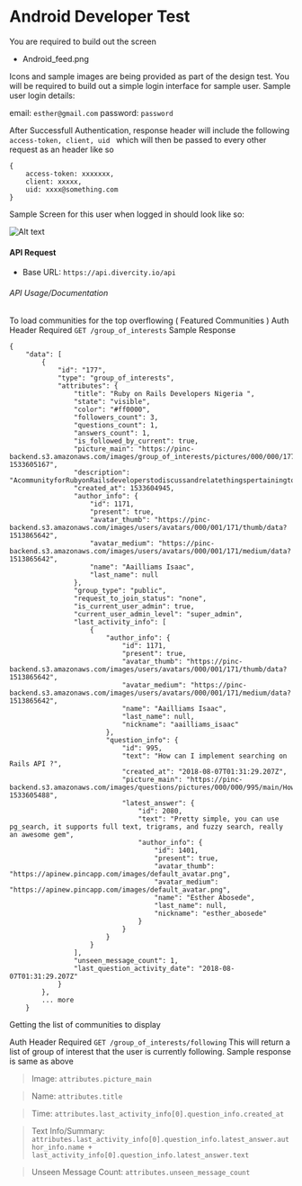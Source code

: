# Android Developer Test

You are required to build out the screen

- Android_feed.png

Icons and sample images are being provided as part of the design test.
You will be required to build out a simple login interface for sample user. Sample user login details:

email: `esther@gmail.com`
password: `password`

After Successfull Authentication, response header will include the following
`access-token, client, uid ` which will then be passed to every other request as an header like so

```
{
    access-token: xxxxxxx,
    client: xxxxx,
    uid: xxxx@something.com
}
```

Sample  Screen for this user when logged in should look like so:

![Alt text](https://s3.us-west-2.amazonaws.com/pinc-test-data/developer-tests/sample_screen_esther.png)


#### API Request

  - Base URL: `https://api.divercity.io/api`
  
###### API Usage/Documentation
To load communities for the top overflowing ( Featured Communities )
Auth Header Required
`GET /group_of_interests`
Sample Response
```
{
    "data": [
        {
            "id": "177",
            "type": "group_of_interests",
            "attributes": {
                "title": "Ruby on Rails Developers Nigeria ",
                "state": "visible",
                "color": "#ff0000",
                "followers_count": 3,
                "questions_count": 1,
                "answers_count": 1,
                "is_followed_by_current": true,
                "picture_main": "https://pinc-backend.s3.amazonaws.com/images/group_of_interests/pictures/000/000/177/original/Ruby_on_Rails_Developers_Nigeria__image.jpg?1533605167",
                "description": "AcommunityforRubyonRailsdeveloperstodiscussandrelatethingspertainingtoRubyonRailsinNigeria",
                "created_at": 1533604945,
                "author_info": {
                    "id": 1171,
                    "present": true,
                    "avatar_thumb": "https://pinc-backend.s3.amazonaws.com/images/users/avatars/000/001/171/thumb/data?1513865642",
                    "avatar_medium": "https://pinc-backend.s3.amazonaws.com/images/users/avatars/000/001/171/medium/data?1513865642",
                    "name": "Aailliams Isaac",
                    "last_name": null
                },
                "group_type": "public",
                "request_to_join_status": "none",
                "is_current_user_admin": true,
                "current_user_admin_level": "super_admin",
                "last_activity_info": [
                    {
                        "author_info": {
                            "id": 1171,
                            "present": true,
                            "avatar_thumb": "https://pinc-backend.s3.amazonaws.com/images/users/avatars/000/001/171/thumb/data?1513865642",
                            "avatar_medium": "https://pinc-backend.s3.amazonaws.com/images/users/avatars/000/001/171/medium/data?1513865642",
                            "name": "Aailliams Isaac",
                            "last_name": null,
                            "nickname": "aailliams_isaac"
                        },
                        "question_info": {
                            "id": 995,
                            "text": "How can I implement searching on Rails API ?",
                            "created_at": "2018-08-07T01:31:29.207Z",
                            "picture_main": "https://pinc-backend.s3.amazonaws.com/images/questions/pictures/000/000/995/main/How_c.jpg?1533605488",
                            "latest_answer": {
                                "id": 2080,
                                "text": "Pretty simple, you can use pg_search, it supports full text, trigrams, and fuzzy search, really an awesome gem",
                                "author_info": {
                                    "id": 1401,
                                    "present": true,
                                    "avatar_thumb": "https://apinew.pincapp.com/images/default_avatar.png",
                                    "avatar_medium": "https://apinew.pincapp.com/images/default_avatar.png",
                                    "name": "Esther Abosede",
                                    "last_name": null,
                                    "nickname": "esther_abosede"
                                }
                            }
                        }
                    }
                ],
                "unseen_message_count": 1,
                "last_question_activity_date": "2018-08-07T01:31:29.207Z"
            }
        },
        ... more 
    }
```

Getting the list of communities to display

Auth Header Required
`GET /group_of_interests/following`
This will return a list of group of interest that the user is currently following.
Sample response is same as above

> Image: `attributes.picture_main`

> Name: `attributes.title`

> Time: `attributes.last_activity_info[0].question_info.created_at`

> Text Info/Summary: `attributes.last_activity_info[0].question_info.latest_answer.author_info.name + last_activity_info[0].question_info.latest_answer.text`

> Unseen Message Count: `attributes.unseen_message_count`









